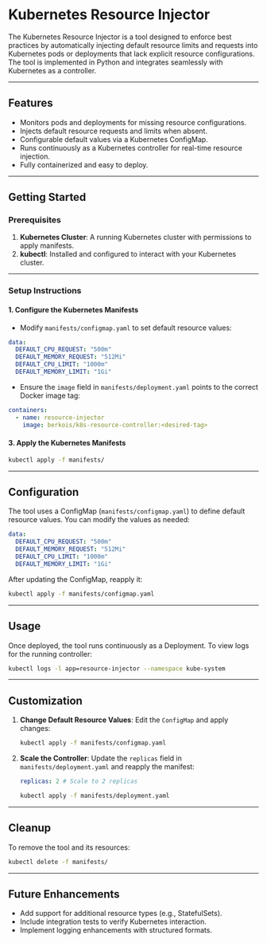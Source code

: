 # Kubernetes Resource Injector

The Kubernetes Resource Injector is a tool designed to enforce best practices by automatically injecting default resource limits and requests into Kubernetes pods or deployments that lack explicit resource configurations. The tool is implemented in Python and integrates seamlessly with Kubernetes as a controller.

---

## **Features**

- Monitors pods and deployments for missing resource configurations.
- Injects default resource requests and limits when absent.
- Configurable default values via a Kubernetes ConfigMap.
- Runs continuously as a Kubernetes controller for real-time resource injection.
- Fully containerized and easy to deploy.

---

## **Getting Started**

### **Prerequisites**

1. **Kubernetes Cluster**: A running Kubernetes cluster with permissions to apply manifests.
2. **kubectl**: Installed and configured to interact with your Kubernetes cluster.

---

### **Setup Instructions**

#### **1. Configure the Kubernetes Manifests**

- Modify `manifests/configmap.yaml` to set default resource values:

```yaml
data:
  DEFAULT_CPU_REQUEST: "500m"
  DEFAULT_MEMORY_REQUEST: "512Mi"
  DEFAULT_CPU_LIMIT: "1000m"
  DEFAULT_MEMORY_LIMIT: "1Gi"
```

- Ensure the `image` field in `manifests/deployment.yaml` points to the correct Docker image tag:

```yaml
containers:
  - name: resource-injector
    image: berkois/k8s-resource-controller:<desired-tag>
```

#### **3. Apply the Kubernetes Manifests**

```bash
kubectl apply -f manifests/
```

---

## **Configuration**

The tool uses a ConfigMap (`manifests/configmap.yaml`) to define default resource values. You can modify the values as needed:

```yaml
data:
  DEFAULT_CPU_REQUEST: "500m"
  DEFAULT_MEMORY_REQUEST: "512Mi"
  DEFAULT_CPU_LIMIT: "1000m"
  DEFAULT_MEMORY_LIMIT: "1Gi"
```

After updating the ConfigMap, reapply it:

```bash
kubectl apply -f manifests/configmap.yaml
```

---

## **Usage**

Once deployed, the tool runs continuously as a Deployment. To view logs for the running controller:

```bash
kubectl logs -l app=resource-injector --namespace kube-system
```

---

## **Customization**

1. **Change Default Resource Values**: Edit the `ConfigMap` and apply changes:

   ```bash
   kubectl apply -f manifests/configmap.yaml
   ```

2. **Scale the Controller**: Update the `replicas` field in `manifests/deployment.yaml` and reapply the manifest:
   ```yaml
   replicas: 2 # Scale to 2 replicas
   ```
   ```bash
   kubectl apply -f manifests/deployment.yaml
   ```

---

## **Cleanup**

To remove the tool and its resources:

```bash
kubectl delete -f manifests/
```

---

## **Future Enhancements**

- Add support for additional resource types (e.g., StatefulSets).
- Include integration tests to verify Kubernetes interaction.
- Implement logging enhancements with structured formats.
